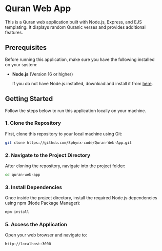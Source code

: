 # Quran Web App

This is a Quran web application built with Node.js, Express, and EJS templating. It displays random Quranic verses and provides additional features.

## Prerequisites

Before running this application, make sure you have the following installed on your system:

- **Node.js** (Version 16 or higher)

  If you do not have Node.js installed, download and install it from [here](https://nodejs.org/).

## Getting Started

Follow the steps below to run this application locally on your machine.

### 1. Clone the Repository

First, clone this repository to your local machine using Git:

```bash
git clone https://github.com/Sphynx-code/Quran-Web-App.git
```
### 2. Navigate to the Project Directory
After cloning the repository, navigate into the project folder:
```bash 
cd quran-web-app
```
### 3. Install Dependencies
Once inside the project directory, install the required Node.js dependencies using npm (Node Package Manager):
```bash
npm install
```
### 5. Access the Application
Open your web browser and navigate to:
```bash
http://localhost:3000
```

